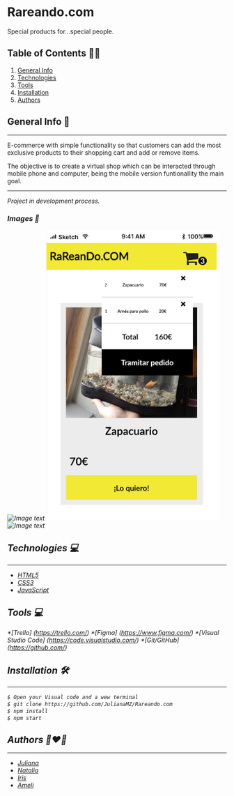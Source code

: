 # Rareando.com

Special products for...special people.

## Table of Contents :technologist:
1. [General Info](#general-info)
2. [Technologies](#technologies)
3. [Tools](#tools)
4. [Installation](#installation)
5. [Authors](#authors)



## General Info  :space_invader:
***
E-commerce with simple functionality so that customers can add the most exclusive products to their shopping cart and add or remove items.
 <p>The objective is to create a virtual shop which can be interacted through mobile phone and computer, being the mobile version funtionallity the main goal.</p>

 ***

 <i>Project in development process.<i>

 
### Images :iphone:
![Image text](/images/hitthedombo-mobile.jpg/)
![Image text](/images/README-cart.icon.jpg)
![Image text](/images/Shop.opened.jpg)

 
## Technologies :computer:
***
 * [HTML5](https://openwebinars.net/blog/que-es-html5/)
 * [CSS3](https://openwebinars.net/blog/que-es-css3/)
 * [JavaScript](https://www.javascript.com/)
 
 
## Tools :computer:
  *[Trello] (https://trello.com/)
  *[Figma] (https://www.figma.com/)
  *[Visual Studio Code] (https://code.visualstudio.com/)
  *[Git/GitHub] (https://github.com/)
 
 
## Installation :hammer_and_wrench:
***
```
$ Open your Visual code and a wew terminal
$ git clone https://github.com/JulianaMZ/Rareando.com
$ npm install
$ npm start
```


## Authors :couple_with_heart_woman_woman:
***
* [Juliana](https://github.com/JulianaMZ)
* [Natalia](https://github.com/NataliaVorobyeva)
* [Iris](https://github.com/mauisiri)
* [Ameli](https://github.com/AmelieLT)


